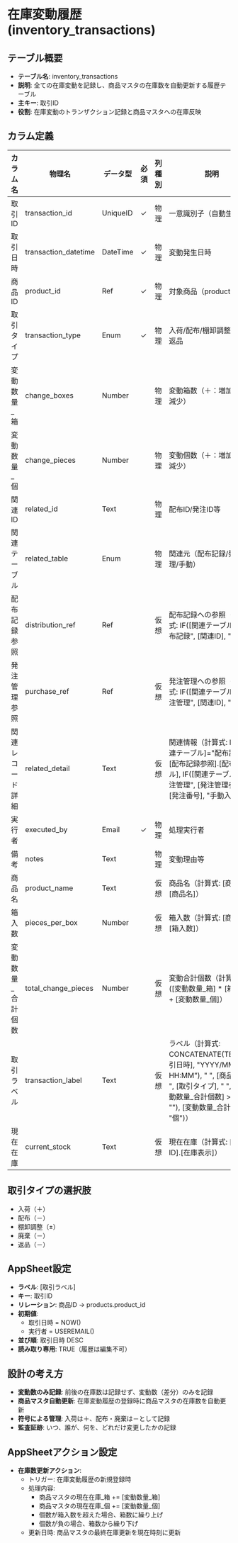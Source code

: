 # 在庫変動履歴 (inventory_transactions)

## テーブル概要
- **テーブル名**: inventory_transactions
- **説明**: 全ての在庫変動を記録し、商品マスタの在庫数を自動更新する履歴テーブル
- **主キー**: 取引ID
- **役割**: 在庫変動のトランザクション記録と商品マスタへの在庫反映

## カラム定義

| カラム名 | 物理名 | データ型 | 必須 | 列種別 | 説明 |
|---------|--------|----------|------|--------|------|
| 取引ID | transaction_id | UniqueID | ✓ | 物理 | 一意識別子（自動生成） |
| 取引日時 | transaction_datetime | DateTime | ✓ | 物理 | 変動発生日時 |
| 商品ID | product_id | Ref | ✓ | 物理 | 対象商品（products参照） |
| 取引タイプ | transaction_type | Enum | ✓ | 物理 | 入荷/配布/棚卸調整/廃棄/返品 |
| 変動数量_箱 | change_boxes | Number | | 物理 | 変動箱数（＋：増加、－：減少） |
| 変動数量_個 | change_pieces | Number | | 物理 | 変動個数（＋：増加、－：減少） |
| 関連ID | related_id | Text | | 物理 | 配布ID/発注ID等 |
| 関連テーブル | related_table | Enum | | 物理 | 関連元（配布記録/発注管理/手動） |
| 配布記録参照 | distribution_ref | Ref | | 仮想 | 配布記録への参照（計算式: IF([関連テーブル]="配布記録", [関連ID], "")） |
| 発注管理参照 | purchase_ref | Ref | | 仮想 | 発注管理への参照（計算式: IF([関連テーブル]="発注管理", [関連ID], "")） |
| 関連レコード詳細 | related_detail | Text | | 仮想 | 関連情報（計算式: IF([関連テーブル]="配布記録", [配布記録参照].[配布ラベル], IF([関連テーブル]="発注管理", [発注管理参照].[発注番号], "手動入力"))） |
| 実行者 | executed_by | Email | ✓ | 物理 | 処理実行者 |
| 備考 | notes | Text | | 物理 | 変動理由等 |
| 商品名 | product_name | Text | | 仮想 | 商品名（計算式: [商品ID].[商品名]） |
| 箱入数 | pieces_per_box | Number | | 仮想 | 箱入数（計算式: [商品ID].[箱入数]） |
| 変動数量_合計個数 | total_change_pieces | Number | | 仮想 | 変動合計個数（計算式: ([変動数量_箱] * [箱入数]) + [変動数量_個]） |
| 取引ラベル | transaction_label | Text | | 仮想 | ラベル（計算式: CONCATENATE(TEXT([取引日時], "YYYY/MM/DD HH:MM"), " ", [商品名], " ", [取引タイプ], " ", IF([変動数量_合計個数] > 0, "+", ""), [変動数量_合計個数], "個")） |
| 現在在庫 | current_stock | Text | | 仮想 | 現在在庫（計算式: [商品ID].[在庫表示]） |

## 取引タイプの選択肢
- 入荷（＋）
- 配布（－）
- 棚卸調整（±）
- 廃棄（－）
- 返品（－）

## AppSheet設定
- **ラベル**: [取引ラベル]
- **キー**: 取引ID
- **リレーション**: 商品ID → products.product_id
- **初期値**:
  - 取引日時 = NOW()
  - 実行者 = USEREMAIL()
- **並び順**: 取引日時 DESC
- **読み取り専用**: TRUE（履歴は編集不可）

## 設計の考え方
- **変動数のみ記録**: 前後の在庫数は記録せず、変動数（差分）のみを記録
- **商品マスタ自動更新**: 在庫変動履歴の登録時に商品マスタの在庫数を自動更新
- **符号による管理**: 入荷は＋、配布・廃棄は－として記録
- **監査証跡**: いつ、誰が、何を、どれだけ変更したかの記録

## AppSheetアクション設定
- **在庫数更新アクション**:
  - トリガー: 在庫変動履歴の新規登録時
  - 処理内容:
    - 商品マスタの現在在庫_箱 += [変動数量_箱]
    - 商品マスタの現在在庫_個 += [変動数量_個]
    - 個数が箱入数を超えた場合、箱数に繰り上げ
    - 個数が負の場合、箱数から繰り下げ
  - 更新日時: 商品マスタの最終在庫更新を現在時刻に更新